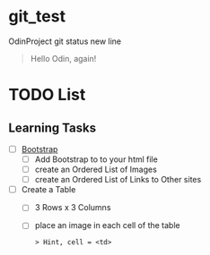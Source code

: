 # git_test
OdinProject
git status
new line
>Hello Odin, again!


# TODO List

## Learning Tasks

- [ ] [Bootstrap](https://getbootstrap.com/docs)
  - [ ] Add Bootstrap to to your html file
  - [ ] create an Ordered List of Images
  - [ ] create an Ordered List of Links to Other sites
- [ ] Create a Table
  - [ ] 3 Rows x 3 Columns
  - [ ] place an image in each cell of the table

        > Hint, cell = <td>
